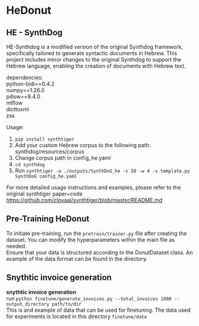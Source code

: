 # HeDonut


## HE - SynthDog
HE-Synthdog is a modified version of the original Synthdog framework, 
specifically tailored to generate syntactic documents in Hebrew. 
This project includes minor changes to the original Synthdog to support the Hebrew language, enabling the creation of documents with Hebrew text.<br>

dependencies:<br>
python-bidi==0.4.2<br>
numpy==1.26.0<br>
pillow==9.4.0<br>
mlflow<br>
dicttoxml<br>
zss



Usage:
1. ```pip install synthtiger```
2. Add your custom Hebrew corpus to the following path: synthdog/resources/corpus
3. Change corpus path in config_he.yaml
4. ```cd synthdog```
5. Run ```synthtiger -o ./outputs/SynthDoG_he -c 50 -w 4 -v template.py SynthDoG config_he.yaml```

For more detailed usage instructions and examples, please refer to the original synthtiger paper+code
https://github.com/clovaai/synthtiger/blob/master/README.md

## Pre-Training HeDonut 
To initiate pre-training, run the ```pretrain/trainer.py``` file after creating the dataset. You can modify the hyperparameters within the main file as needed.<br>
Ensure that your data is structured according to the DonutDataset class. An example of the data format can be found in the directory.


## Snythtic invoice generation
<b>snythtic invoice generation</b><br>
run ```python finetune/generate_invoices.py --total_invoices 1000 --output_directory path/to/dir``` <br>
This is and example of data that can be used for finetuning. The data used for experiments is located in this directory ```finetune/data```






